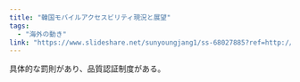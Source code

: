 ```yaml
---
title: "韓国モバイルアクセスビリティ現況と展望"
tags:
  - "海外の動き"
link: "https://www.slideshare.net/sunyoungjang1/ss-68027885?ref=http://sssslide.com/www.slideshare.net/sunyoungjang1/ss-68027885"
---
```


具体的な罰則があり、品質認証制度がある。
